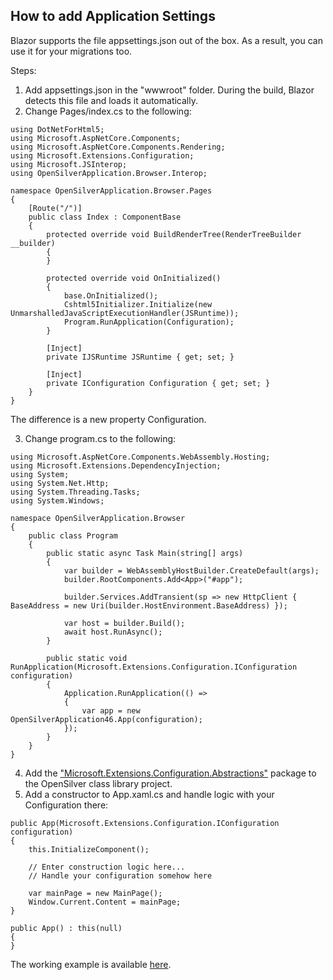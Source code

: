 ## How to add Application Settings

Blazor supports the file appsettings.json out of the box. As a result, you can use it for your migrations too.

Steps:

1. Add appsettings.json in the "wwwroot" folder. During the build, Blazor detects this file and loads it automatically.
2. Change Pages/index.cs to the following:
```
using DotNetForHtml5;
using Microsoft.AspNetCore.Components;
using Microsoft.AspNetCore.Components.Rendering;
using Microsoft.Extensions.Configuration;
using Microsoft.JSInterop;
using OpenSilverApplication.Browser.Interop;

namespace OpenSilverApplication.Browser.Pages
{
    [Route("/")]
    public class Index : ComponentBase
    {
        protected override void BuildRenderTree(RenderTreeBuilder __builder)
        {
        }

        protected override void OnInitialized()
        {
            base.OnInitialized();
            Cshtml5Initializer.Initialize(new UnmarshalledJavaScriptExecutionHandler(JSRuntime));
            Program.RunApplication(Configuration);
        }

        [Inject]
        private IJSRuntime JSRuntime { get; set; }

        [Inject]
        private IConfiguration Configuration { get; set; }
    }
}
```
The difference is a new property Configuration.

3. Change program.cs to the following:
```
using Microsoft.AspNetCore.Components.WebAssembly.Hosting;
using Microsoft.Extensions.DependencyInjection;
using System;
using System.Net.Http;
using System.Threading.Tasks;
using System.Windows;

namespace OpenSilverApplication.Browser
{
    public class Program
    {
        public static async Task Main(string[] args)
        {
            var builder = WebAssemblyHostBuilder.CreateDefault(args);
            builder.RootComponents.Add<App>("#app");

            builder.Services.AddTransient(sp => new HttpClient { BaseAddress = new Uri(builder.HostEnvironment.BaseAddress) });

            var host = builder.Build();
            await host.RunAsync();
        }

        public static void RunApplication(Microsoft.Extensions.Configuration.IConfiguration configuration)
        {
            Application.RunApplication(() =>
            {
                var app = new OpenSilverApplication46.App(configuration);
            });
        }
    }
}
```
4. Add the ["Microsoft.Extensions.Configuration.Abstractions"](https://www.nuget.org/packages/Microsoft.Extensions.Configuration.Abstractions/) package to the OpenSilver class library project.
5. Add a constructor to App.xaml.cs and handle logic with your Configuration there:
```
public App(Microsoft.Extensions.Configuration.IConfiguration configuration)
{
    this.InitializeComponent();

    // Enter construction logic here...
    // Handle your configuration somehow here

    var mainPage = new MainPage();
    Window.Current.Content = mainPage;
}

public App() : this(null)
{
}
```

The working example is available [here](https://github.com/jacob-l/OpenSilverApplicationAppSettings).